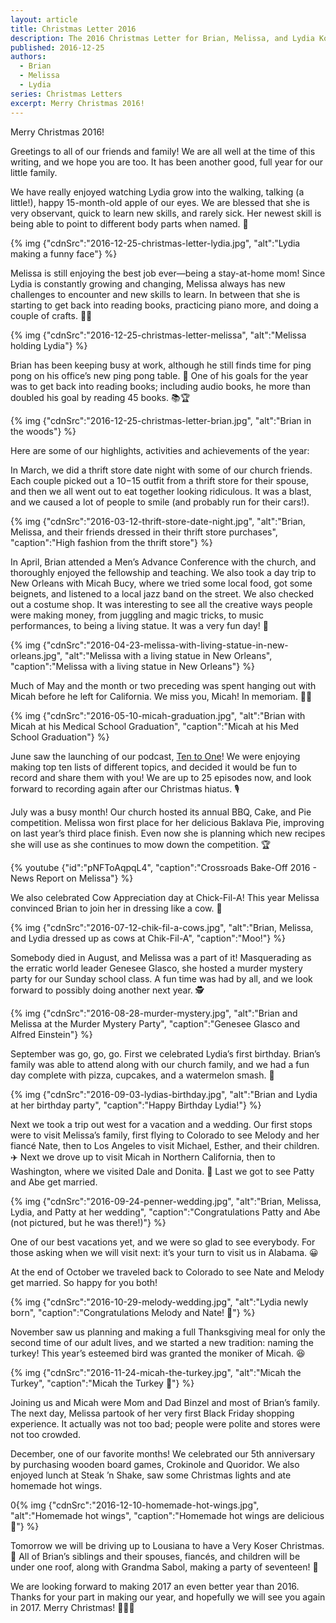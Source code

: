 ```yaml
---
layout: article
title: Christmas Letter 2016
description: The 2016 Christmas Letter for Brian, Melissa, and Lydia Koser
published: 2016-12-25
authors:
  - Brian
  - Melissa
  - Lydia
series: Christmas Letters
excerpt: Merry Christ­mas 2016!
---
```

Merry Christmas 2016!

Greetings to all of our friends and family! We are all well at the time of this writing, and we hope you are too. It has been another good, full year for our little family.

We have really enjoyed watching Lydia grow into the walking, talking (a little!), happy 15-month-old apple of our eyes. We are blessed that she is very observant, quick to learn new skills, and rarely sick. Her newest skill is being able to point to different body parts when named. 👶

{% img {"cdnSrc":"2016-12-25-christmas-letter-lydia.jpg", "alt":"Lydia making a funny face"} %}

Melissa is still enjoying the best job ever—being a stay-at-home mom! Since Lydia is constantly growing and changing, Melissa always has new challenges to encounter and new skills to learn. In between that she is starting to get back into reading books, practicing piano more, and doing a couple of crafts. 📗🎹

{% img {"cdnSrc":"2016-12-25-christmas-letter-melissa", "alt":"Melissa holding Lydia"} %}

Brian has been keeping busy at work, although he still finds time for ping pong on his office’s new ping pong table. 🏓 One of his goals for the year was to get back into reading books; including audio books, he more than doubled his goal by reading 45 books. 📚🏆

{% img {"cdnSrc":"2016-12-25-christmas-letter-brian.jpg", "alt":"Brian in the woods"} %}

Here are some of our highlights, activities and achievements of the year:

In March, we did a thrift store date night with some of our church friends. Each couple picked out a $10-$15 outfit from a thrift store for their spouse, and then we all went out to eat together looking ridiculous. It was a blast, and we caused a lot of people to smile (and probably run for their cars!).

{% img {"cdnSrc":"2016-03-12-thrift-store-date-night.jpg", "alt":"Brian, Melissa, and their friends dressed in their thrift store purchases", "caption":"High fashion from the thrift store"} %}

In April, Brian attended a Men’s Advance Conference with the church, and thoroughly enjoyed the fellowship and teaching. We also took a day trip to New Orleans with Micah Bucy, where we tried some local food, got some beignets, and listened to a local jazz band on the street. We also checked out a costume shop. It was interesting to see all the creative ways people were making money, from juggling and magic tricks, to music performances, to being a living statue. It was a very fun day! 🎷

{% img {"cdnSrc":"2016-04-23-melissa-with-living-statue-in-new-orleans.jpg", "alt":"Melissa with a living statue in New Orleans", "caption":"Melissa with a living statue in New Orleans"} %}

Much of May and the month or two preceding was spent hanging out with Micah before he left for California. We miss you, Micah! In memoriam. 👨‍⚕️

{% img {"cdnSrc":"2016-05-10-micah-graduation.jpg", "alt":"Brian with Micah at his Medical School Graduation", "caption":"Micah at his Med School Graduation"} %}

June saw the launching of our podcast, [Ten to One](http://tto.koser.us)! We were enjoying making top ten lists of different topics, and decided it would be fun to record and share them with you! We are up to 25 episodes now, and look forward to recording again after our Christmas hiatus. 🎙

July was a busy month! Our church hosted its annual BBQ, Cake, and Pie competition. Melissa won first place for her delicious Baklava Pie, improving on last year’s third place finish. Even now she is planning which new recipes she will use as she continues to mow down the competition. 🏆

{% youtube {"id":"pNFToAqpqL4", "caption":"Crossroads Bake-Off 2016 - News Report on Melissa"} %}

We also celebrated Cow Appreciation day at Chick-Fil-A! This year Melissa convinced Brian to join her in dressing like a cow. 🐄

{% img {"cdnSrc":"2016-07-12-chik-fil-a-cows.jpg", "alt":"Brian, Melissa, and Lydia dressed up as cows at Chik-Fil-A", "caption":"Moo!"} %}

Somebody died in August, and Melissa was a part of it! Masquerading as the erratic world leader Genesee Glasco, she hosted a murder mystery party for our Sunday school class. A fun time was had by all, and we look forward to possibly doing another next year. 🕵

{% img {"cdnSrc":"2016-08-28-murder-mystery.jpg", "alt":"Brian and Melissa at the Murder Mystery Party", "caption":"Genesee Glasco and Alfred Einstein"} %}

September was go, go, go. First we celebrated Lydia’s first birthday. Brian’s family was able to attend along with our church family, and we had a fun day complete with pizza, cupcakes, and a watermelon smash. 🍉

{% img {"cdnSrc":"2016-09-03-lydias-birthday.jpg", "alt":"Brian and Lydia at her birthday party", "caption":"Happy Birthday Lydia!"} %}

Next we took a trip out west for a vacation and a wedding. Our first stops were to visit Melissa’s family, first flying to Colorado to see Melody and her fiancé Nate, then to Los Angeles to visit Michael, Esther, and their children. ✈️ Next we drove up to visit Micah in Northern California, then to Washington, where we visited Dale and Donita. 🚗 Last we got to see Patty and Abe get married.

{% img {"cdnSrc":"2016-09-24-penner-wedding.jpg", "alt":"Brian, Melissa, Lydia, and Patty at her wedding", "caption":"Congratulations Patty and Abe (not pictured, but he was there!)"} %}

One of our best vacations yet, and we were so glad to see everybody. For those asking when we will visit next: it’s your turn to visit us in Alabama. 😀

At the end of October we traveled back to Colorado to see Nate and Melody get married. So happy for you both!

{% img {"cdnSrc":"2016-10-29-melody-wedding.jpg", "alt":"Lydia newly born", "caption":"Congratulations Melody and Nate! 💒"} %}

November saw us planning and making a full Thanksgiving meal for only the second time of our adult lives, and we started a new tradition: naming the turkey! This year’s esteemed bird was granted the moniker of Micah. 😆

{% img {"cdnSrc":"2016-11-24-micah-the-turkey.jpg", "alt":"Micah the Turkey", "caption":"Micah the Turkey 🦃"} %}

Joining us and Micah were Mom and Dad Binzel and most of Brian’s family. The next day, Melissa partook of her very first Black Friday shopping experience. It actually was not too bad; people were polite and stores were not too crowded.

December, one of our favorite months! We celebrated our 5th anniversary by purchasing wooden board games, Crokinole and Quoridor. We also enjoyed lunch at Steak ’n Shake, saw some Christmas lights and ate homemade hot wings.

0{% img {"cdnSrc":"2016-12-10-homemade-hot-wings.jpg", "alt":"Homemade hot wings", "caption":"Homemade hot wings are delicious 🍗"} %}

Tomorrow we will be driving up to Lousiana to have a Very Koser Christmas. 🎄 All of Brian’s siblings and their spouses, fiancés, and children will be under one roof, along with Grandma Sabol, making a party of seventeen! 🎉

We are looking forward to making 2017 an even better year than 2016. Thanks for your part in making our year, and hopefully we will see you again in 2017. Merry Christmas! 👨‍👩‍👧